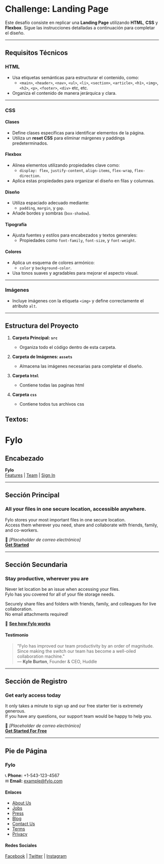# Challenge: Landing Page

Este desafío consiste en replicar una **Landing Page** utilizando **HTML**, **CSS** y **Flexbox**. Sigue las instrucciones detalladas a continuación para completar el diseño.

---

## Requisitos Técnicos

### **HTML**
- Usa etiquetas semánticas para estructurar el contenido, como:
  - `<main>`, `<header>`, `<nav>`, `<ul>`, `<li>`, `<section>`, `<article>`, `<h1>`, `<img>`, `<h2>`, `<p>`, `<footer>`, `<div>` etc, etc.
- Organiza el contenido de manera jerárquica y clara.

---

### **CSS**

#### **Clases**
- Define clases específicas para identificar elementos de la página.
- Utiliza un **reset CSS** para eliminar márgenes y paddings predeterminados.

#### **Flexbox**
- Alinea elementos utilizando propiedades clave como:
  - `display: flex`, `justify-content`, `align-items`, `flex-wrap`, `flex-direction`.
- Aplica estas propiedades para organizar el diseño en filas y columnas.

#### **Diseño**
- Utiliza espaciado adecuado mediante:
  - `padding`, `margin`, y `gap`.
- Añade bordes y sombras (`box-shadow`).

#### **Tipografía**
- Ajusta fuentes y estilos para encabezados y textos generales:
  - Propiedades como `font-family`, `font-size`, y `font-weight`.

#### **Colores**
- Aplica un esquema de colores armónico:
  - `color` y `background-color`.
- Usa tonos suaves y agradables para mejorar el aspecto visual.

---

### **Imágenes**
- Incluye imágenes con la etiqueta `<img>` y define correctamente el atributo `alt`.

---

## Estructura del Proyecto

1. **Carpeta Principal: `src`**
   - Organiza todo el código dentro de esta carpeta.
   
2. **Carpeta de Imágenes: `assets`**
   - Almacena las imágenes necesarias para completar el diseño.

3. **Carpeta `html`**
   - Contiene todas las paginas html

4. **Carpeta `css`**
   - Contiene todos tus archivos css



## Textos:

# Fylo

## Encabezado
**Fylo**  
[Features](#) | [Team](#) | [Sign In](#)  

---

## Sección Principal
### **All your files in one secure location, accessible anywhere.**  
Fylo stores your most important files in one secure location.  
Access them wherever you need, share and collaborate with friends, family, and co-workers.  

📩 *[Placeholder de correo electrónico]*  
[**Get Started**](#)  

---

## Sección Secundaria
### **Stay productive, wherever you are**  
Never let location be an issue when accessing your files.  
Fylo has you covered for all of your file storage needs.  

Securely share files and folders with friends, family, and colleagues for live collaboration.  
No email attachments required!  

🔗 [**See how Fylo works**](#)  

#### **Testimonio**
> "Fylo has improved our team productivity by an order of magnitude.  
> Since making the switch our team has become a well-oiled collaboration machine."  
> — **Kyle Burton**, Founder & CEO, Huddle  

---

## Sección de Registro
### **Get early access today**  
It only takes a minute to sign up and our free starter tier is extremely generous.  
If you have any questions, our support team would be happy to help you.  

📩 *[Placeholder de correo electrónico]*  
[**Get Started For Free**](#)  

---

## Pie de Página
### **Fylo**  
📞 **Phone:** +1-543-123-4567  
✉ **Email:** example@fylo.com  

#### **Enlaces**
- [About Us](#)  
- [Jobs](#)  
- [Press](#)  
- [Blog](#)  
- [Contact Us](#)  
- [Terms](#)  
- [Privacy](#)  

#### **Redes Sociales**
[Facebook](#) | [Twitter](#) | [Instagram](#)  